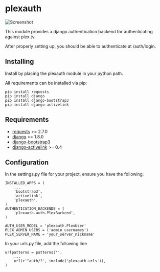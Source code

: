 plexauth
========



![Screenshot](https://cloud.githubusercontent.com/assets/203583/7464347/62ecff22-f2ba-11e4-9146-bbd237b2fb93.png)


This module provides a django authentication backend for authenticating against plex.tv.

After properly setting up, you should be able to authenticate at /auth/login.

Installing
----------

Install by placing the plexauth module in your python path.

All requirements can be installed via pip:

```
pip install requests
pip install django
pip install django-bootstrap3
pip install django-activelink
```

Requirements
------------
* [requests](https://github.com/kennethreitz/requests) >= 2.7.0
* [django](https://github.com/django/django) >= 1.8.0
* [django-bootstrap3](https://github.com/dyve/django-bootstrap3)
* [django-activelink](https://github.com/j4mie/django-activelink) >= 0.4


Configuration
-------------

In the settings.py file for your project, ensure you have the following:

```
INSTALLED_APPS = (
	...
	'bootstrap3',
	'activelink',
	'plexauth',
)
AUTHENTICATION_BACKENDS = (
    'plexauth.auth.PlexBackend',
)

AUTH_USER_MODEL = 'plexauth.PlexUser'
PLEX_ADMIN_USERS = ('admin_usernames')
PLEX_SERVER_NAME = 'your_server_nickname'
```

In your urls.py file, add the following line

```
urlpatterns = patterns('',
	...
	url(r'^auth/?', include('plexauth.urls')),
)
```
